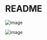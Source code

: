 # README

![image](https://user-images.githubusercontent.com/54719289/115865363-1acd9c00-a430-11eb-810a-64806d7ef8ae.png)

![image](https://user-images.githubusercontent.com/54719289/115865263-fffb2780-a42f-11eb-9204-1d4c498397b1.png)
